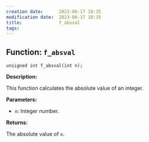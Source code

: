 ```yaml
---
creation date:		2023-06-17 18:35
modification date:	2023-06-17 18:35
title: 				f_absval
tags:
---
```

## Function: `f_absval`


`unsigned int f_absval(int n);`

**Description:**

This function calculates the absolute value of an integer.

**Parameters:**

- `n`: Integer number.

**Returns:**

The absolute value of `n`.